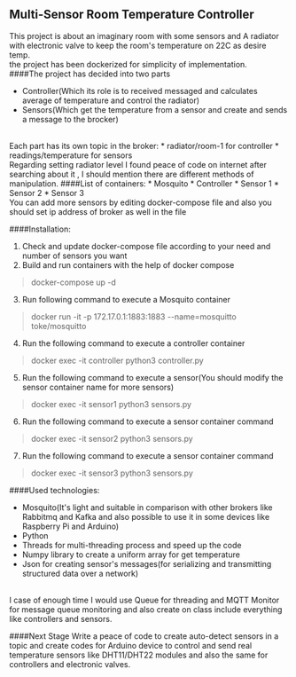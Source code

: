 
## Multi-Sensor Room Temperature Controller 

This project is about an imaginary room with some sensors and
A radiator with electronic valve to keep the room's temperature 
on 22C as desire temp.<br />
the project has been dockerized for simplicity of implementation.<br />
####The project has decided into two parts
* Controller(Which its role is to received messaged and calculates average of temperature and control the radiator)
* Sensors(Which get the temperature from a sensor and create and sends a message to the brocker)
<br/>
Each part has its own topic in the broker:
* radiator/room-1 for controller
* readings/temperature for sensors
<br/>
Regarding setting radiator level I found peace of code on internet after searching about
it , I should mention there are different methods of manipulation.
####List of containers:
* Mosquito 
* Controller
* Sensor 1
* Sensor 2
* Sensor 3
<br />
You can add more sensors by editing docker-compose file and also you should 
set ip address of broker as well in the file<br />


####Installation:
1. Check and update docker-compose file according to your need and number of sensors you want 
2. Build and run containers with the help of docker compose
>docker-compose up -d
3. Run following command to execute a Mosquito container
>docker run -it -p 172.17.0.1:1883:1883 --name=mosquitto  toke/mosquitto
4. Run the following command to execute a controller container 
>docker exec -it controller python3 controller.py
5. Run the following command to execute a sensor(You should modify the sensor container name for more sensors)
> docker exec -it sensor1 python3 sensors.py
6. Run the following command to execute a sensor container command
>docker exec -it sensor2 python3 sensors.py
7. Run the following command to execute a sensor container command
>docker exec -it sensor3 python3 sensors.py

####Used technologies:
* Mosquito(It's light and suitable in comparison with other brokers like Rabbitmq and Kafka and also
possible to use it in some devices like Raspberry Pi and Arduino)
* Python 
* Threads for multi-threading process and speed up the code
* Numpy library to create a uniform array for get temperature
* Json for creating sensor's messages(for serializing and transmitting structured data over a network)<br />
<br />
I case of enough time I would use Queue for threading and MQTT Monitor for message queue monitoring
and also create on class include everything like controllers and sensors.


####Next Stage
Write a peace of code to create auto-detect sensors in a topic
and create codes for Arduino device to control and send real temperature
sensors like DHT11/DHT22 modules and also the same for controllers and electronic valves.



